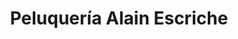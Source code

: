 ---
title: "Peluquería Alain Escriche"
url: /burriana/peluqueria-alain-escriche/
shop: peluquería
---
